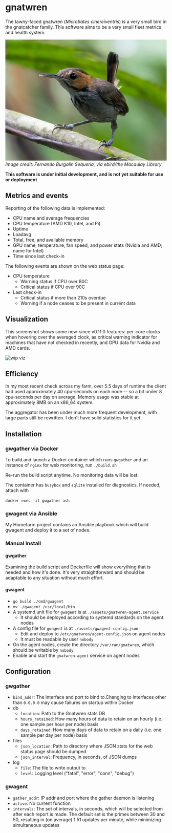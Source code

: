 # gnatwren
The tawny-faced gnatwren (_Microbates cinereiventris_) is a very small bird
in the gnatcatcher family. This software aims to be a very small fleet
metrics and health system.

[![Image of a tawny-faced gnatwren, perched on a twig](https://github.com/firepear/gnatwren/blob/main/assets/tfgw.jpg)](https://ebird.org/species/tafgna1)  
_Image credit: Fernando Burgalin Sequeria, via ebird/the Macaulay Library_

**This software is under initial development, and is not yet suitable
for use or deployment**

## Metrics and events

Reporting of the following data is implemented:

- CPU name and average frequencies
- CPU temperature (AMD K10, Intel, and Pi)
- Uptime
- Loadavg
- Total, free, and available memory
- GPU name, temperature, fan speed, and power stats (Nvidia and AMD; name for Intel)
- Time since last check-in

The following events are shown on the web status page:

- CPU temperature
  - Warning status if CPU over 80C
  - Critical status if CPU over 90C
- Last check-in
  - Critical status if more than 210s overdue
  - Warning if a node ceases to be present in current data

## Visualization

This screenshot shows some new-since v0.11.0 features: per-core clocks
when hovering over the averaged clock, aa critical warning indicator
for machines that have not checked in recently, and GPU data for
Nvidia and AMD cards.

![wip viz](https://i.imgur.com/fWPAxVU.png)

## Efficiency

In my most recent check across my farm, over 5.5 days of runtime the
client had used approximately 40 cpu-seconds on each node -- so a bit
under 8 cpu-seconds per day on average. Memory usage was stable at
approximately 8MB on an x86_64 system.

The aggregator has been under much more frequent development, with
large parts still be rewritten. I don't have solid statistics for it
yet.

## Installation

### gwgather via Docker

To build and launch a Docker container which runs `gwgather` and an
instance of `nginx` for web monitoring, run `./build.sh`

Re-run the build script anytime. No monitoring data will be lost.

The container has `busybox` and `sqlite` installed for diagnostics. If
needed, attach with

`docker exec -it gwgather ash`

### gwagent via Ansible

My Homefarm project contains an Ansible playbook which will build
gwagent and deploy it to a set of nodes.

### Manual install

#### gwgather

Examining the build script and Dockerfile will show everything that is
needed and how it's done. It's very straightforward and should be
adaptable to any situation without much effort.

#### gwagent

- `go build ./cmd/gwagent`
- `mv ./gwagent /usr/local/bin`
- A systemd unit file for `gwagent` is at
  `./assets/gnatwren-agent.service`
  - It should be deployed according to systemd standards on the agent
    nodes
- A config file for `gwagent` is at `./assets/gwagent-config.json`
  - Edit and deploy to `/etc/gnatwren/agent-config.json` on agent
    nodes
  - It must be readable by user `nobody`
- On the agent nodes, create the directory `/var/run/gnatwren`, which
  should be writable by `nobody`
- Enable and start the `gnatwren-agent` service on agent nodes

## Configuration

### gwgather

- `bind_addr`: The interface and port to bind to.Changing to
  interfaces other than `0.0.0.0` may cause failures on startup within
  Docker
- db
  - `location`: Path to the Gnatwren stats DB
  - `hours_retained`: How many hours of data to retain on an hourly
    (i.e. one sample per hour per node) basis
  - `days_retained`: How many days of data to retain on a daily
    (i.e. one sample per day per node) basis
- files
  - `json_location`: Path to directory where JSON stats for the web
    status page should be dumped
  - `json_interval`: Frequency, in seconds, of JSON dumps
- log
  - `file`: The file to write output to
  - `level`: Logging level ("fatal", "error", "conn", "debug")

### gwagent

- `gather_addr`: IP addr and port where the gather daemon is listening
- `active`: No current function
- `intervals`: The set of intervals, in seconds, which will be
  selected from after each report is made. The default set is the
  primes between 30 and 50, resulting in (on average) 1.51 updates per
  minute, while minimizing simultaneous updates
